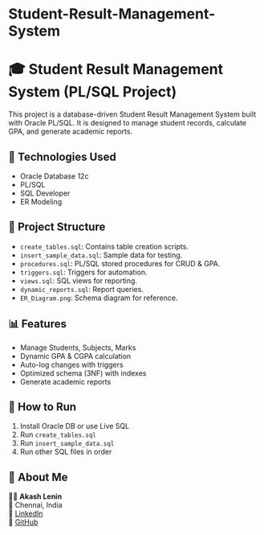 # Student-Result-Management-System

# 🎓 Student Result Management System (PL/SQL Project)

This project is a database-driven Student Result Management System built with Oracle PL/SQL. It is designed to manage student records, calculate GPA, and generate academic reports.

## 🧰 Technologies Used
- Oracle Database 12c
- PL/SQL
- SQL Developer
- ER Modeling

## 📁 Project Structure
- `create_tables.sql`: Contains table creation scripts.
- `insert_sample_data.sql`: Sample data for testing.
- `procedures.sql`: PL/SQL stored procedures for CRUD & GPA.
- `triggers.sql`: Triggers for automation.
- `views.sql`: SQL views for reporting.
- `dynamic_reports.sql`: Report queries.
- `ER_Diagram.png`: Schema diagram for reference.

## 📊 Features
- Manage Students, Subjects, Marks
- Dynamic GPA & CGPA calculation
- Auto-log changes with triggers
- Optimized schema (3NF) with indexes
- Generate academic reports

## 🧪 How to Run
1. Install Oracle DB or use Live SQL
2. Run `create_tables.sql`
3. Run `insert_sample_data.sql`
4. Run other SQL files in order

## 🙋 About Me
👨‍💻 **Akash Lenin**  
📍 Chennai, India  
🔗 [LinkedIn](https://www.linkedin.com/in/akash-lenin-2612aa24a)  
🔗 [GitHub](https://github.com/Akash-mf)
